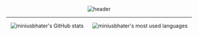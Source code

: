 <!-- Profile README for miniusbhater -->

<p align="center">
  <img src="https://capsule-render.vercel.app/api?type=rounded&height=300&color=gradient&text=Hey!%20i'm%20miniusbhater&reversal=false&animation=twinkling&fontAlignY=50" alt="header"/>
</p>

------

<p align="center">
  <img src="https://github-readme-stats.vercel.app/api?username=miniusbhater&show_icons=true&theme=radical" alt="miniusbhater's GitHub stats"/>
  <img src="https://github-readme-stats.vercel.app/api/top-langs/?username=miniusbhater&layout=compact&theme=radical" alt="miniusbhater's most used languages" style="vertical-align: top; margin-left: 20px;"/>
</p>
